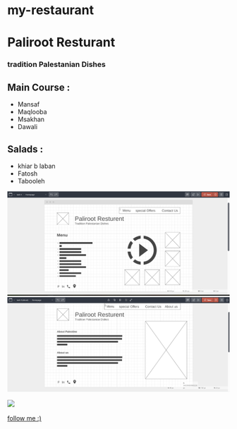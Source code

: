 # my-restaurant

# Paliroot Resturant
### tradition Palestanian Dishes

## Main Course :
- Mansaf
- Maqlooba
- Msakhan
- Dawali

## Salads :
- khiar b laban
- Fatosh
- Tabooleh

![](./assets/rest.png)
![](./assets/about.png)

![](https://static01.nyt.com/images/2020/12/01/dining/01review-ayat1/merlin_180599085_fd93cfca-8fe5-4312-a7d5-5e69a9b2e76f-superJumbo.jpg?quality=75&auto=webp&disable=upscale)

[follow me :)](https://github.com/EmanRiziq)
